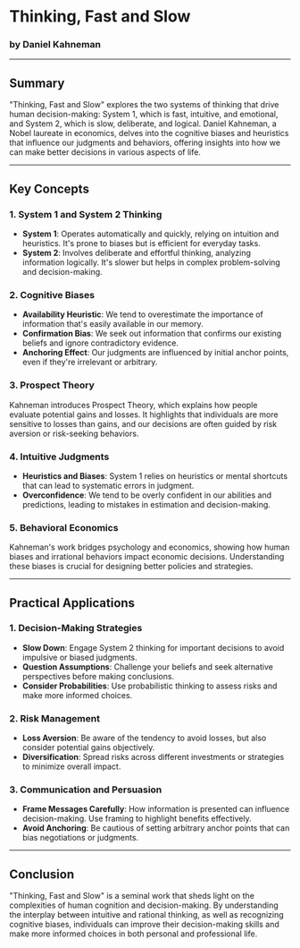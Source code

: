 # Thinking, Fast and Slow

### by Daniel Kahneman

---

## Summary

"Thinking, Fast and Slow" explores the two systems of thinking that drive human decision-making: System 1, which is fast, intuitive, and emotional, and System 2, which is slow, deliberate, and logical. Daniel Kahneman, a Nobel laureate in economics, delves into the cognitive biases and heuristics that influence our judgments and behaviors, offering insights into how we can make better decisions in various aspects of life.

---

## Key Concepts

### 1. System 1 and System 2 Thinking

- **System 1**: Operates automatically and quickly, relying on intuition and heuristics. It's prone to biases but is efficient for everyday tasks.
- **System 2**: Involves deliberate and effortful thinking, analyzing information logically. It's slower but helps in complex problem-solving and decision-making.

### 2. Cognitive Biases

- **Availability Heuristic**: We tend to overestimate the importance of information that's easily available in our memory.
- **Confirmation Bias**: We seek out information that confirms our existing beliefs and ignore contradictory evidence.
- **Anchoring Effect**: Our judgments are influenced by initial anchor points, even if they're irrelevant or arbitrary.

### 3. Prospect Theory

Kahneman introduces Prospect Theory, which explains how people evaluate potential gains and losses. It highlights that individuals are more sensitive to losses than gains, and our decisions are often guided by risk aversion or risk-seeking behaviors.

### 4. Intuitive Judgments

- **Heuristics and Biases**: System 1 relies on heuristics or mental shortcuts that can lead to systematic errors in judgment.
- **Overconfidence**: We tend to be overly confident in our abilities and predictions, leading to mistakes in estimation and decision-making.

### 5. Behavioral Economics

Kahneman's work bridges psychology and economics, showing how human biases and irrational behaviors impact economic decisions. Understanding these biases is crucial for designing better policies and strategies.

---

## Practical Applications

### 1. Decision-Making Strategies

- **Slow Down**: Engage System 2 thinking for important decisions to avoid impulsive or biased judgments.
- **Question Assumptions**: Challenge your beliefs and seek alternative perspectives before making conclusions.
- **Consider Probabilities**: Use probabilistic thinking to assess risks and make more informed choices.

### 2. Risk Management

- **Loss Aversion**: Be aware of the tendency to avoid losses, but also consider potential gains objectively.
- **Diversification**: Spread risks across different investments or strategies to minimize overall impact.

### 3. Communication and Persuasion

- **Frame Messages Carefully**: How information is presented can influence decision-making. Use framing to highlight benefits effectively.
- **Avoid Anchoring**: Be cautious of setting arbitrary anchor points that can bias negotiations or judgments.

---

## Conclusion

"Thinking, Fast and Slow" is a seminal work that sheds light on the complexities of human cognition and decision-making. By understanding the interplay between intuitive and rational thinking, as well as recognizing cognitive biases, individuals can improve their decision-making skills and make more informed choices in both personal and professional life.
